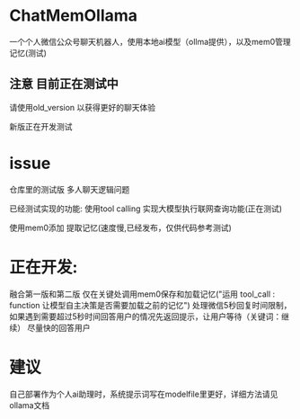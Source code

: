 # ChatMemOllama

一个个人微信公众号聊天机器人，使用本地ai模型（ollma提供），以及mem0管理记忆(测试)

## 注意 目前正在测试中

请使用old_version 以获得更好的聊天体验


新版正在开发测试

# issue
仓库里的测试版 多人聊天逻辑问题

已经测试实现的功能:
使用tool calling 实现大模型执行联网查询功能(正在测试)

使用mem0添加 提取记忆(速度慢,已经发布，仅供代码参考测试)

# 正在开发:

融合第一版和第二版
仅在关键处调用mem0保存和加载记忆("运用 tool_call : function 让模型自主决策是否需要加载之前的记忆")
处理微信5秒回复时间限制，如果遇到需要超过5秒时间回答用户的情况先返回提示，让用户等待（关键词：继续）
尽量快的回答用户

# 建议
自己部署作为个人ai助理时，系统提示词写在modelfile里更好，详细方法请见ollama文档
